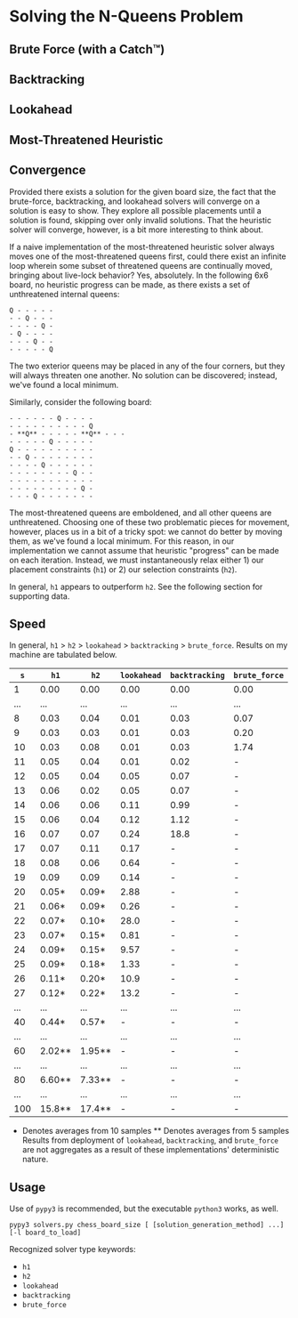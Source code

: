 # Solving the N-Queens Problem

## Brute Force (with a Catch™)

## Backtracking

## Lookahead

## Most-Threatened Heuristic

## Convergence

Provided there exists a solution for the given board size, the fact that the brute-force, backtracking, and lookahead solvers will converge on a solution is easy to show. They explore all possible placements until a solution is found, skipping over only invalid solutions. That the heuristic solver will converge, however, is a bit more interesting to think about.

If a naive implementation of the most-threatened heuristic solver always moves one of the most-threatened queens first, could there exist an infinite loop wherein some subset of threatened queens are continually moved, bringing about live-lock behavior? Yes, absolutely. In the following 6x6 board, no heuristic progress can be made, as there exists a set of unthreatened internal queens:

```
Q - - - - - 
- - Q - - - 
- - - - Q - 
- Q - - - - 
- - - Q - - 
- - - - - Q 
```
The two exterior queens may be placed in any of the four corners, but they will always threaten one another. No solution can be discovered; instead, we've found a local minimum.

Similarly, consider the following board:
```
- - - - - - Q - - - - 
- - - - - - - - - - Q 
- **Q** - - - - - **Q** - - - 
- - - - - Q - - - - - 
Q - - - - - - - - - - 
- - Q - - - - - - - - 
- - - - Q - - - - - - 
- - - - - - - - Q - - 
- - - - - - - - - - - 
- - - - - - - - - Q - 
- - - Q - - - - - - - 
```
The most-threatened queens are emboldened, and all other queens are unthreatened. Choosing one of these two problematic pieces for movement, however, places us in a bit of a tricky spot: we cannot do better by moving them, as we've found a local minimum. For this reason, in our implementation we cannot assume that heuristic "progress" can be made on each iteration. Instead, we must instantaneously relax either 1) our placement constraints (`h1`) or 2) our selection constraints (`h2`).

In general, `h1` appears to outperform `h2`. See the following section for supporting data.

## Speed

In general, `h1` > `h2` > `lookahead` > `backtracking` > `brute_force`. Results on my machine are tabulated below.

| `s` | `h1`		| `h2`		  | `lookahead` | `backtracking` | `brute_force` |
| --- | ----------- | ----------- | ----------- | -------------- | ------------- |
| 1   | 0.00		| 0.00		  | 0.00		| 0.00		     | 0.00		   	 |
| ... | ...			| ...		  | ...		  	| ...			 | ...		   	 |
| 8   | 0.03        | 0.04        | 0.01        | 0.03		   	 | 0.07		   	 |
| 9	  | 0.03        | 0.03        | 0.01        | 0.03		     | 0.20		   	 |
| 10  | 0.03        | 0.08        | 0.01        | 0.03		     | 1.74		     |
| 11  | 0.05        | 0.04        | 0.01        | 0.02		     | -			 |
| 12  | 0.05        | 0.04        | 0.05        | 0.07		     | -			 |
| 13  | 0.06        | 0.02        | 0.05        | 0.07		     | -			 |
| 14  | 0.06        | 0.06        | 0.11        | 0.99		     | -			 |
| 15  | 0.06        | 0.04        | 0.12        | 1.12		     | -			 |
| 16  | 0.07        | 0.07        | 0.24        | 18.8		     | -			 |
| 17  | 0.07        | 0.11        | 0.17        | -			     | -			 |
| 18  | 0.08        | 0.06        | 0.64        | -			     | -			 |
| 19  | 0.09        | 0.09        | 0.14        | -			     | -			 |
| 20  | 0.05*	    | 0.09*	      | 2.88        | -			     | -			 |
| 21  | 0.06*	    | 0.09*	      | 0.26        | -			     | -			 |
| 22  | 0.07*	    | 0.10*	      | 28.0        | -			     | -			 |
| 23  | 0.07*	    | 0.15*	      | 0.81        | -			     | -			 |
| 24  | 0.09*	    | 0.15*	      | 9.57        | -			     | -			 |
| 25  | 0.09*	    | 0.18*	      | 1.33        | -			     | -			 |
| 26  | 0.11*	    | 0.20*	      | 10.9        | -			     | -			 |
| 27  | 0.12*	    | 0.22*	      | 13.2        | -			     | -			 |
| ... | ...			| ...		  | ...		  	| ...			 | ...		     |
| 40  | 0.44*	    | 0.57*	      | -		    | -			     | -			 |
| ... | ...			| ...		  | ...		  	| ...			 | ...		     |
| 60  | 2.02**	    | 1.95**	  | -		    | -			     | -			 |
| ... | ...			| ...		  | ...		  	| ...			 | ...		     |
| 80  | 6.60**	    | 7.33**	  | -		    | -			     | -			 |
| ... | ...			| ...		  | ...		  	| ...			 | ...		     |
| 100 | 15.8**	    | 17.4**	  | -		    | -			     | -			 |

* Denotes averages from 10 samples
** Denotes averages from 5 samples
Results from deployment of `lookahead`, `backtracking`, and `brute_force` are not aggregates as a result of these implementations' deterministic nature.

## Usage
Use of `pypy3` is recommended, but the executable `python3` works, as well.
```
pypy3 solvers.py chess_board_size [ [solution_generation_method] ...] [-l board_to_load]
```
Recognized solver type keywords:
- `h1`
- `h2`
- `lookahead`
- `backtracking`
- `brute_force`